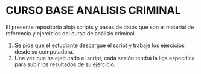 # CURSO BASE ANALISIS CRIMINAL
El presente repositorio aloja scripts y bases de datos que son el material de referencia y ejercicios del curso de análisis criminal.

1. Se pide que el estudiante descargue el script y trabaje los ejercicios desde su computadora.
2. Una vez que ha ejecutado el script, cada sesión tendrá la liga específica para subir los resultados de su ejercicio.

